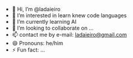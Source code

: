 - 👋 Hi, I’m @ladaieiro
- 👀 I’m interested in learn knew code languages
- 🌱 I’m currently learning AI
- 💞️ I’m looking to collaborate on ...
- 📫 contact me by e-mail: ladaieiro@gmail.com
- 😄 Pronouns: he/him
- ⚡ Fun fact: ...

<!---
ladaieiro/ladaieiro is a ✨ special ✨ repository because its `README.md` (this file) appears on your GitHub profile.
You can click the Preview link to take a look at your changes.
--->
